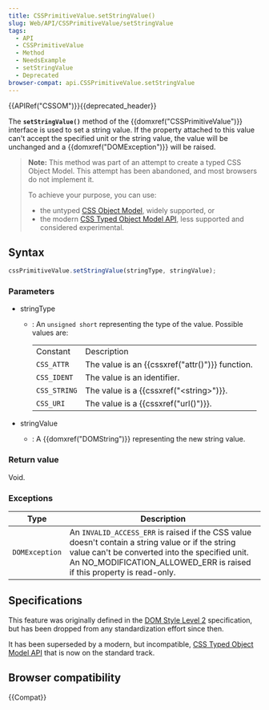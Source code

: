 ```yaml
---
title: CSSPrimitiveValue.setStringValue()
slug: Web/API/CSSPrimitiveValue/setStringValue
tags:
  - API
  - CSSPrimitiveValue
  - Method
  - NeedsExample
  - setStringValue
  - Deprecated
browser-compat: api.CSSPrimitiveValue.setStringValue
---
```

{{APIRef("CSSOM")}}{{deprecated_header}}

The **`setStringValue()`** method of the
{{domxref("CSSPrimitiveValue")}} interface is used to set a string value. If the
property attached to this value can't accept the specified unit or the string value, the
value will be unchanged and a {{domxref("DOMException")}} will be raised.

> **Note:** This method was part of an attempt to create a typed CSS Object Model. This attempt has been abandoned, and most browsers do
> not implement it.
>
> To achieve your purpose, you can use:
>
> - the untyped [CSS Object Model](/en-US/docs/Web/API/CSS_Object_Model), widely supported, or
> - the modern [CSS Typed Object Model API](/en-US/docs/Web/API/CSS_Typed_OM_API), less supported and considered experimental.

## Syntax

```js
cssPrimitiveValue.setStringValue(stringType, stringValue);
```

### Parameters

- stringType

  - : An `unsigned short` representing the type of the value. Possible values
    are:

    <table class="standard-table">
      <tbody>
        <tr>
          <td class="header">Constant</td>
          <td class="header">Description</td>
        </tr>
        <tr>
          <td><code>CSS_ATTR</code></td>
          <td>The value is an {{cssxref("attr()")}} function.</td>
        </tr>
        <tr>
          <td><code>CSS_IDENT</code></td>
          <td>The value is an identifier.</td>
        </tr>
        <tr>
          <td><code>CSS_STRING</code></td>
          <td>The value is a {{cssxref("&lt;string&gt;")}}.</td>
        </tr>
        <tr>
          <td><code>CSS_URI</code></td>
          <td>The value is a {{cssxref("url()")}}.</td>
        </tr>
      </tbody>
    </table>

- stringValue
  - : A {{domxref("DOMString")}} representing the new string value.

### Return value

Void.

### Exceptions

| **Type**       | **Description**                                                                                                                                                                                                              |
| -------------- | ---------------------------------------------------------------------------------------------------------------------------------------------------------------------------------------------------------------------------- |
| `DOMException` | An `INVALID_ACCESS_ERR` is raised if the CSS value doesn't contain a string value or if the string value can't be converted into the specified unit. An NO_MODIFICATION_ALLOWED_ERR is raised if this property is read-only. |

## Specifications

This feature was originally defined in the [DOM Style Level 2](https://www.w3.org/TR/DOM-Level-2-Style) specification, but has been dropped from any
standardization effort since then.

It has been superseded by a modern, but incompatible, [CSS Typed Object Model API](/en-US/docs/Web/API/CSS_Typed_OM_API) that is now on the standard track.

## Browser compatibility

{{Compat}}

